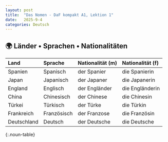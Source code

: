 ```yaml
---
layout: post
title:  "Das Nomen - DaF kompakt A1, Lektion 1"
date:   2025-9-4
categories: Deutsch
---
```


<!-- 流量追蹤 -->
<script src="{{ '/assets/js/momo-script.js' | relative_url }}"></script>

<style>
.noun-table th:nth-child(1), .noun-table td:nth-child(1) { color: #000; } /* Land - Black */
.noun-table th:nth-child(2), .noun-table td:nth-child(2) { color: #2ECC71; } /* Sprache - Green */
.noun-table th:nth-child(3), .noun-table td:nth-child(3) { color: #4169E1; } /* Masculin Nationalität - Blue */
.noun-table th:nth-child(4), .noun-table td:nth-child(4) { color: #FF6B6B; } /* Feminin Nationalität - Red */
</style>

## 🌍 Länder • Sprachen • Nationalitäten

| Land         | Sprache      | Nationalität (m) | Nationalität (f) |
| :----------- | :----------- | :--------------- | :--------------- |
| Spanien      | Spanisch     | der Spanier      | die Spanierin    |
| Japan        | Japanisch    | der Japaner      | die Japanerin    |
| England      | Englisch     | der Engländer    | die Engländerin  |
| China        | Chinesisch   | der Chinese      | die Chinesin     |
| Türkei       | Türkisch     | der Türke        | die Türkin       |
| Frankreich   | Französisch  | der Franzose     | die Französin    |
| Deutschland  | Deutsch      | der Deutsche     | die Deutsche     |
{:.noun-table}

